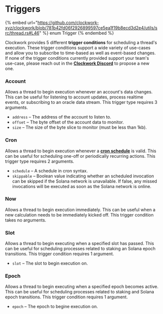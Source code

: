 # Triggers

{% embed url="https://github.com/clockwork-xyz/clockwork/blob/781b42fd06f2926899597ce5ea1f19b8ecd3d2e4/utils/src/thread.rs#L46" %}
enum Trigger
{% endembed %}

Clockwork provides 5 different **trigger conditions** for scheduling a thread's execution. These trigger conditions support a wide variety of use-cases and allow you to subscribe to time-based as well as event-based changes. If none of the trigger conditions currently provided support your team's use-case, please reach out in the [**Clockwork Discord**](../localnet.md) to propose a new one.

### Account

Allows a thread to begin execution whenever an account's data changes. This can be useful for listening to account updates, process realtime events, or subscribing to an oracle data stream. This trigger type requires 3 arguments.

* `address` – The address of the account to listen to.
* `offset` – The byte offset of the account data to monitor.
* `size` – The size of the byte slice to monitor (must be less than 1kb).

### Cron

Allows a thread to begin execution whenever a [**cron schedule**](https://en.wikipedia.org/wiki/Cron) is valid. This can be useful for scheduling one-off or periodically recurring actions. This trigger type requires 2 arguments.

* `schedule` – A schedule in cron syntax.&#x20;
* `skippable` – Boolean value indicating whether an scheduled invocation can be skipped if the Solana network is unavailable. If false, any missed invocations will be executed as soon as the Solana network is online.&#x20;

### Now

Allows a thread to begin execution immediately. This can be useful when a new calculation needs to be immediately kicked off. This trigger condition takes no arguments.

### Slot

Allows a thread to begin executing when a specified slot has passed. This can be useful for scheduling processes related to staking an Solana epoch transitions. This trigger condition requires 1 argument.

* `slot` – The slot to begin execution on.&#x20;

### Epoch

Allows a thread to begin executing when a specified epoch becomes active. This can be useful for scheduling processes related to staking and Solana epoch transitions. This trigger condition requires 1 argument.&#x20;

* `epoch` – The epoch to begine execution on.&#x20;
